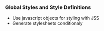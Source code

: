 ### Global Styles and Style Definitions

- Use javascript objects for styling with JSS
- Generate stylesheets conditionaly 